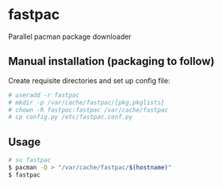 # fastpac
Parallel pacman package downloader

## Manual installation (packaging to follow)
Create requisite directories and set up config file:

```bash
# useradd -r fastpac
# mkdir -p /var/cache/fastpac/{pkg,pkglists}
# chown -R fastpac:fastpac /var/cache/fastpac
# cp config.py /etc/fastpac.conf.py
```

## Usage

```bash
# su fastpac
$ pacman -Q > "/var/cache/fastpac/$(hostname)"
$ fastpac
```
